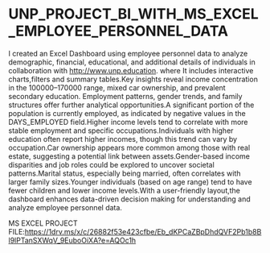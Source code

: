 # UNP_PROJECT_BI_WITH_MS_EXCEL_EMPLOYEE_PERSONNEL_DATA

I created an Excel Dashboard using employee personnel data to analyze demographic, financial, educational, and additional details of individuals in collaboration with http://www.unp.education. where It includes interactive charts,filters and summary tables.Key insights reveal income concentration in the 100000–170000 range, mixed car ownership, and prevalent secondary education. Employment patterns, gender trends, and family structures offer further analytical opportunities.A significant portion of the population is currently employed, as indicated by negative values in the DAYS_EMPLOYED field.Higher income levels tend to correlate with more stable employment and specific occupations.Individuals with higher education often report higher incomes, though this trend can vary by occupation.Car ownership appears more common among those with real estate, suggesting a potential link between assets.Gender-based income disparities and job roles could be explored to uncover societal patterns.Marital status, especially being married, often correlates with larger family sizes.Younger individuals (based on age range) tend to have fewer children and lower income levels.With a user-friendly layout,the dashboard enhances data-driven decision making for understanding and analyze employee personnel data.

MS EXCEL PROJECT FILE:https://1drv.ms/x/c/26882f53e423cfbe/Eb_dKPCaZBpDhdQVF2Pb1b8Bl9lPTanSXWqV_9EuboOiXA?e=AQOc1h
